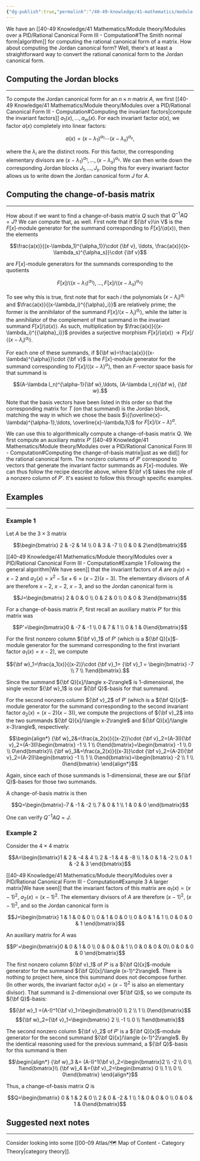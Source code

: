 ```yaml
---
{"dg-publish":true,"permalink":"/40-49-knowledge/41-mathematics/module-theory/modules-over-a-pid/jordan-canonical-form-ii-computation/","tags":["module_theory"],"updated":"2025-03-31T13:00:14-07:00"}
---
```


We have an [[40-49 Knowledge/41 Mathematics/Module theory/Modules over a PID/Rational Canonical Form III - Computation#The Smith normal form\|algorithm]] for computing the rational canonical form of a matrix. How about computing the Jordan canonical form? Well, there's at least a straightforward way to convert the rational canonical form to the Jordan canonical form.
## Computing the Jordan blocks
---

To compute the Jordan canonical form for an $n\times n$ matrix $A$, we first [[40-49 Knowledge/41 Mathematics/Module theory/Modules over a PID/Rational Canonical Form III - Computation#Computing the invariant factors\|compute the invariant factors]] $a_1(x),\ldots, a_m(x)$. For each invariant factor $a(x)$, we factor $a(x)$ completely into linear factors:

$$a(x)=(x-\lambda_1)^{\alpha_1}\cdots (x-\lambda_s)^{\alpha_s},$$

where the $\lambda_i$ are the distinct roots. For this factor, the corresponding elementary divisors are $(x-\lambda_1)^{\alpha_1}, \ldots, (x-\lambda_s)^{\alpha_s}$. We can then write down the corresponding Jordan blocks $J_1,\ldots, J_s$. Doing this for every invariant factor allows us to write down the Jordan canonical form $J$ for $A$.

## Computing the change-of-basis matrix
---

How about if we want to find a change-of-basis matrix $Q$ such that $Q^{-1}AQ=J$? We can compute that, as well. First note that if ${\bf v}\in V$ is the $F[x]$-module generator for the summand corresponding to $F[x]/\langle a(x)\rangle$, then the elements

$$\frac{a(x)}{(x-\lambda_1)^{\alpha_1}}\cdot {\bf v}, \ldots, \frac{a(x)}{(x-\lambda_s)^{\alpha_s}}\cdot {\bf v}$$

are $F[x]$-module generators for the summands corresponding to the quotients

$$F[x]/\langle (x-\lambda_1)^{\alpha_1}\rangle ,\ldots, F[x]/\langle (x-\lambda_s)^{\alpha_s}\rangle$$

To see why this is true, first note that for each $i$ the polynomials $(x-\lambda_i)^{\alpha_i}$ and $\frac{a(x)}{(x-\lambda_i)^{{\alpha}_i}}$ are relatively prime; the former is the annihilator of the summand $F[x]/\langle x-\lambda_i)^{\alpha_i}\rangle$, while the latter is the annihilator of the complement of that summand in the invariant summand $F[x]/\langle a(x)\rangle$. As such, multiplication by $\frac{a(x)}{(x-\lambda_i)^{{\alpha}_i}}$ provides a surjective morphism $F[x]/\langle a(x)\rangle \to F[x]/\langle (x-\lambda_i)^{\alpha_i}\rangle$.

For each one of these summands, if ${\bf w}=\frac{a(x)}{(x-\lambda)^{\alpha}}\cdot {\bf v}$ is the $F[x]$-module generator for the summand corresponding to $F[x]/\langle (x-\lambda)^{\alpha}\rangle$, then an $F$-vector space basis for that summand is

$$(A-\lambda I_n)^{\alpha-1}{\bf w},\ldots, (A-\lambda I_n){\bf w}, {\bf w}.$$

Note that the basis vectors have been listed in this order so that the corresponding matrix for $T$ (on that summand) is the Jordan block, matching the way in which we chose the basis $\{(\overline{x}-\lambda)^{\alpha-1},\ldots, \overline{x}-\lambda,1\}$ for $F[x]/(x-\lambda)^{\alpha}$.

We can use this to algorithmically compute a change-of-basis matrix $Q$.  We first compute an auxiliary matrix $P'$ [[40-49 Knowledge/41 Mathematics/Module theory/Modules over a PID/Rational Canonical Form III - Computation#Computing the change-of-basis matrix\|just as we did]] for the rational canonical form. The nonzero columns of $P'$ correspond to vectors that generate the invariant factor summands as $F[x]$-modules. We can thus follow the recipe describe above, where ${\bf v}$ takes the role of a nonzero column of $P'$. It's easiest to follow this through specific examples.

## Examples
---

### Example 1

Let $A$ be the $3\times 3$ matrix

$$\begin{bmatrix} 2 & -2 & 14 \\ 0 & 3 & -7 \\ 0 & 0 & 2\end{bmatrix}$$

[[40-49 Knowledge/41 Mathematics/Module theory/Modules over a PID/Rational Canonical Form III - Computation#Example 1 Following the general algorithm\|We have seen]] that the invariant factors of $A$ are $a_1(x)=x-2$ and $a_2(x)=x^2-5x+6=(x-2)(x-3)$. The elementary divisors of $A$ are therefore $x-2$, $x-2$, $x-3$, and so the Jordan canonical form is

$$J=\begin{bmatrix} 2 & 0 & 0 \\ 0 & 2 & 0 \\ 0 & 0 & 3\end{bmatrix}$$

For a change-of-basis matrix $P$, first recall an auxiliary matrix $P'$ for this matrix was

$$P'=\begin{bmatrix}0 & -7 & -1 \\ 0 & 7 & 1 \\ 0 & 1 & 0\end{bmatrix}$$

For the first nonzero column ${\bf v}_1$ of $P'$ (which is a ${\bf Q}[x]$-module generator for the summand corresponding to the first invariant factor $a_1(x)=x-2$), we compute

$${\bf w}_1=\frac{a_1(x)}{(x-2)}\cdot {\bf v}_1= {\bf v}_1 = \begin{bmatrix} -7 \\ 7 \\ 1\end{bmatrix}.$$

Since the summand ${\bf Q}[x]/\langle x-2\rangle$ is 1-dimensional, the single vector ${\bf w}_1$ is our ${\bf Q}$-basis for that summand.

For the second nonzero column ${\bf v}_2$ of $P'$ (which is a ${\bf Q}[x]$-module generator for the summand corresponding to the second invariant factor $a_2(x)=(x-2)(x-3)$), we compute the projections of ${\bf v}_2$ into the two summands ${\bf Q}[x]/\langle x-2\rangle$ and ${\bf Q}[x]/\langle x-3\rangle$, respectively:

$$\begin{align*} {\bf w}_2&=\frac{a_2(x)}{(x-2)}\cdot {\bf v}_2=(A-3I){\bf v}_2=(A-3I)\begin{bmatrix} -1 \\ 1 \\ 0\end{bmatrix}=\begin{bmatrix} -1 \\ 0 \\ 0\end{bmatrix}\\ {\bf w}_3&=\frac{a_2(x)}{(x-3)}\cdot {\bf v}_2=(A-2I){\bf v}_2=(A-2I)\begin{bmatrix} -1 \\ 1 \\ 0\end{bmatrix}=\begin{bmatrix} -2 \\ 1 \\ 0\end{bmatrix} \end{align*}$$

Again, since each of those summands is 1-dimensional, these are our ${\bf Q}$-bases for those two summands.

A change-of-basis matrix is then

$$Q=\begin{bmatrix}-7 & -1 & -2 \\ 7 & 0 & 1 \\ 1 & 0 & 0 \end{bmatrix}$$

One can verify $Q^{-1}AQ = J$.

### Example 2

Consider the $4\times 4$ matrix

$$A=\begin{bmatrix}1 & 2 & -4 & 4 \\ 2 & -1 & 4 & -8 \\ 1 & 0 & 1 & -2 \\ 0 & 1 & -2 & 3 \end{bmatrix}$$

[[40-49 Knowledge/41 Mathematics/Module theory/Modules over a PID/Rational Canonical Form III - Computation#Example 3 A larger matrix\|We have seen]] that the invariant factors of this matrix are $a_1(x)=(x-1)^2$, $a_2(x)=(x-1)^2$. The elementary divisors of $A$ are therefore $(x-1)^2$, $(x-1)^2$, and so the Jordan canonical form is

$$J=\begin{bmatrix} 1 & 1 & 0 & 0 \\ 0 & 1 & 0 & 0 \\ 0 & 0 & 1 & 1 \\ 0 & 0 & 0 & 1 \end{bmatrix}$$

An auxiliary matrix for $A$ was

$$P'=\begin{bmatrix}0 & 0 & 1 & 0 \\ 0 & 0 & 0 & 1 \\ 0 & 0 & 0 & 0\\ 0 & 0 & 0 & 0 \end{bmatrix}$$

The first nonzero column ${\bf v}_1$ of $P'$ is a ${\bf Q}[x]$-module generator for the summand ${\bf Q}[x]/\langle (x-1)^2\rangle$. There is nothing to project here, since this summand does not decompose further. (In other words, the invariant factor $a_1(x)=(x-1)^2$ is also an elementary divisor). That summand is 2-dimensional over ${\bf Q}$, so we compute its ${\bf Q}$-basis:

$${\bf w}_1 =(A-I)^1{\bf v}_1=\begin{bmatrix}0 \\ 2 \\ 1 \\ 0\end{bmatrix}$$
$${\bf w}_2={\bf v}_1=\begin{bmatrix} 2 \\ -1 \\ 0 \\ 1\end{bmatrix}$$

The second nonzero column ${\bf v}_2$ of $P'$ is a ${\bf Q}[x]$-module generator for the second summand ${\bf Q}[x]/\langle (x-1)^2\rangle$. By the identical reasoning used for the previous summand, a ${\bf Q}$-basis for this summand is then

$$\begin{align*} {\bf w}_3 &= (A-I)^1{\bf v}_2=\begin{bmatrix}2 \\ -2 \\ 0 \\ 1\end{bmatrix}\\ {\bf w}_4 &={\bf v}_2=\begin{bmatrix} 0 \\ 1 \\ 0 \\ 0\end{bmatrix} \end{align*}$$

Thus, a change-of-basis matrix $Q$ is

$$Q=\begin{bmatrix} 0 & 1 & 2 & 0 \\ 2 & 0 & -2 & 1 \\ 1 & 0 & 0 & 0 \\ 0 & 0 & 1 & 0\end{bmatrix}$$


## Suggested next notes
---

Consider looking into some [[00-09 Atlas/🗺️ Map of Content - Category Theory\|category theory]].